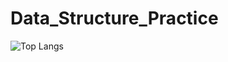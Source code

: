 # Data_Structure_Practice

![Top Langs](https://github-readme-stats.vercel.app/api/top-langs/?username=Nidhish-D-Nayak&theme=dark&show_icons=true)
